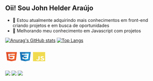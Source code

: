 ## Oii! Sou John Helder Araújo
- 👋 Estou atualmente adquirindo mais conhecimentos em front-end criando projetos e em busca de oportunidades
- 🌱 Melhorando meu conhecimento em Javascript com projetos
 
 <div>
  
[![Anurag's GitHub stats](https://github-readme-stats.vercel.app/api?username=johnhelder&show_icons=true)](https://github.com/anuraghazra/github-readme-stats)
[![Top Langs](https://github-readme-stats.vercel.app/api/top-langs/?username=johnhelder&layout=compact)](https://github.com/anuraghazra/github-readme-stats)
</div> 

##
<div>
   <img align="center" alt="john-HTML" height="30" width="40" src="https://raw.githubusercontent.com/devicons/devicon/master/icons/html5/html5-original.svg">
   <img align="center" alt="john-CSS" height="30" width="40" src="https://raw.githubusercontent.com/devicons/devicon/master/icons/css3/css3-original.svg">
   <img align="center" alt="john-Js" height="30" width="40" src="https://raw.githubusercontent.com/devicons/devicon/master/icons/javascript/javascript-plain.svg">
 </div>

##
<div>
<a href = "mailto:johnhelderjp@gmail.com"><img src="https://img.shields.io/badge/Gmail-D14836?style=for-the-badge&logo=gmail&logoColor=white" target="_blank"></a> 
  <a href="https://www.instagram.com/sites_johnhelder/" target="_blank"><img src="https://img.shields.io/badge/-Instagram-%23E4405F?style=for-the-badge&logo=instagram&logoColor=white" target="_blank"></a>
 <a href="https://www.linkedin.com/in/john-helder-araujo/" target="_blank"><img src="https://img.shields.io/badge/-LinkedIn-%230077B5?style=for-the-badge&logo=linkedin&logoColor=white" target="_blank"></a> 
</div>
